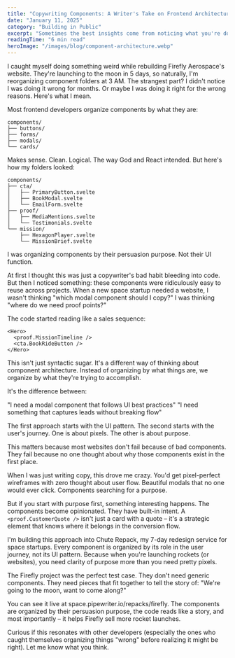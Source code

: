 ```yaml
---
title: "Copywriting Components: A Writer's Take on Frontend Architecture"
date: "January 11, 2025"
category: "Building in Public"
excerpt: "Sometimes the best insights come from noticing what you're doing wrong. Or in this case, what you're doing differently without realizing it. A story about component organization, rocket launches, and why writers might be the architects we need."
readingTime: "6 min read"
heroImage: "/images/blog/component-architecture.webp"
---
```


I caught myself doing something weird while rebuilding Firefly Aerospace's website. They're launching to the moon in 5 days, so naturally, I'm reorganizing component folders at 3 AM.
The strangest part? I didn't notice I was doing it wrong for months. Or maybe I was doing it right for the wrong reasons. Here's what I mean.

Most frontend developers organize components by what they are:
```
components/
├── buttons/
├── forms/
├── modals/
└── cards/
```

Makes sense. Clean. Logical. The way God and React intended.
But here's how my folders looked:

```
components/
├── cta/
│   ├── PrimaryButton.svelte
│   ├── BookModal.svelte
│   └── EmailForm.svelte
├── proof/
│   ├── MediaMentions.svelte
│   └── Testimonials.svelte
└── mission/
    ├── HexagonPlayer.svelte
    └── MissionBrief.svelte
```

I was organizing components by their persuasion purpose. Not their UI function.

At first I thought this was just a copywriter's bad habit bleeding into code. But then I noticed something: these components were ridiculously easy to reuse across projects. When a new space startup needed a website, I wasn't thinking "which modal component should I copy?" I was thinking "where do we need proof points?"

The code started reading like a sales sequence:
```svelte
<Hero>
  <proof.MissionTimeline />
  <cta.BookRideButton />
</Hero>
```

This isn't just syntactic sugar. It's a different way of thinking about component architecture. Instead of organizing by what things are, we organize by what they're trying to accomplish.

It's the difference between:

"I need a modal component that follows UI best practices"
"I need something that captures leads without breaking flow"

The first approach starts with the UI pattern. The second starts with the user's journey. One is about pixels. The other is about purpose.

This matters because most websites don't fail because of bad components. They fail because no one thought about why those components exist in the first place.

When I was just writing copy, this drove me crazy. You'd get pixel-perfect wireframes with zero thought about user flow. Beautiful modals that no one would ever click. Components searching for a purpose.

But if you start with purpose first, something interesting happens. The components become opinionated. They have built-in intent. A `<proof.CustomerQuote />` isn't just a card with a quote – it's a strategic element that knows where it belongs in the conversion flow.

I'm building this approach into Chute Repack, my 7-day redesign service for space startups. Every component is organized by its role in the user journey, not its UI pattern. Because when you're launching rockets (or websites), you need clarity of purpose more than you need pretty pixels.

The Firefly project was the perfect test case. They don't need generic components. They need pieces that fit together to tell the story of: "We're going to the moon, want to come along?"

You can see it live at space.pipewriter.io/repacks/firefly. The components are organized by their persuasion purpose, the code reads like a story, and most importantly – it helps Firefly sell more rocket launches.

Curious if this resonates with other developers (especially the ones who caught themselves organizing things "wrong" before realizing it might be right). Let me know what you think.